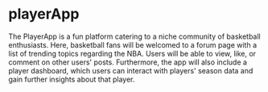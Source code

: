 # playerApp

The PlayerApp is a fun platform catering to a niche community of basketball enthusiasts. Here, basketball fans will be welcomed to a forum page with a list of trending topics regarding the NBA. Users will be able to view, like, or comment on other users' posts. Furthermore, the app will also include a player dashboard, which users can interact with players' season data and gain further insights about that player.
